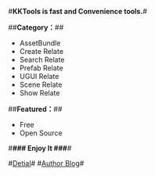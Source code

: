 #**KKTools is fast and Convenience tools.**#

##**Category：**##
* AssetBundle
* Create Relate
* Search Relate
* Prefab Relate
* UGUI Relate
* Scene Relate
* Show Relate

##**Featured：**##
* Free
* Open Source

#**### Enjoy It ###**#

#[Detial](http://wp.me/p7hYyg-3Z)#
#[Author Blog](http://k79k06k02k.com/blog)#